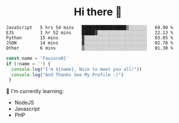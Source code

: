 <h1  align='center'> Hi there 👋 </h1>

<p align='center'> </p>

<!--START_SECTION:waka-->
```text
JavaScript   5 hrs 54 mins   █████████████████▒░░░░░░░   69.90 % 
EJS          1 hr 52 mins    █████▓░░░░░░░░░░░░░░░░░░░   22.13 % 
Python       15 mins         ▓░░░░░░░░░░░░░░░░░░░░░░░░   03.05 % 
JSON         14 mins         ▓░░░░░░░░░░░░░░░░░░░░░░░░   02.78 % 
Other        6 mins          ▒░░░░░░░░░░░░░░░░░░░░░░░░   01.30 % 
```
<!--END_SECTION:waka-->

```javascript
const name = 'Fauzaro01'
if (!name = '') {
  console.log("I'm ${name}, Nice to meet you all!"))
  console.log("And Thanks See My Profile :)")
 }
```

:page_with_curl: I'm currently learning:
- NodeJS
- Javascript
- PHP

